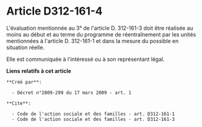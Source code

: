 # Article D312-161-4

L'évaluation mentionnée au 3° de l'article D. 312-161-3 doit être réalisée au moins au début et au terme du programme de
réentraînement par les unités mentionnées à l'article D. 312-161-1 et dans la mesure du possible en situation réelle. 

Elle est communiquée à l'intéressé ou à son représentant légal.

**Liens relatifs à cet article**

	**Créé par**:

	  - Décret n°2009-299 du 17 mars 2009 - art. 1

	**Cite**:

	  - Code de l'action sociale et des familles - art. D312-161-1
	  - Code de l'action sociale et des familles - art. D312-161-3
